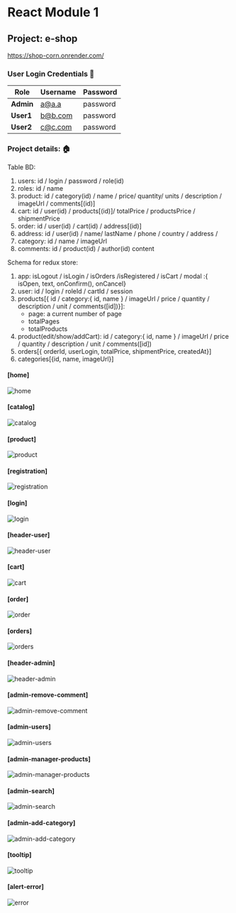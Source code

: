 # React Module 1

## Project: e-shop
https://shop-corn.onrender.com/
### User Login Credentials 🔐

| Role      | Username | Password |
|-----------|----------|----------|
| **Admin** | a@a.a    | password |
| **User1** | b@b.com  | password |
| **User2** | c@c.com  | password |

### Project details: 🏠

Table BD:

1. users: id / login / password / role(id)
2. roles: id / name
3. product: id / category(id) / name / price/ quantity/ units / description / imageUrl / comments[(id)]
4. cart: id / user(id) / products[(id)]/ totalPrice / productsPrice / shipmentPrice
5. order: id / user(id) / cart(id) / address[(id)]
6. address: id / user(id) / name/ lastName / phone / country / address /
7. category: id / name / imageUrl
8. comments: id / product(id) / author(id) content

Schema for redux store:

1. app: isLogout / isLogin / isOrders /isRegistered / isCart / modal :{ isOpen, text, onConfirm(), onCancel}
2. user: id / login / roleId / cartId / session
3. products[{ id / category:{ id, name } / imageUrl / price / quantity / description / unit / comments([id])}]:
    - page: a current number of page
    - totalPages
    - totalProducts
4. product(edit/show/addCart):  id / category:{ id, name } / imageUrl / price / quantity / description / unit /
   comments([id])
5. orders[{ orderId, userLogin, totalPrice, shipmentPrice, createdAt}]
6. categories[{id, name, imageUrl}]

#### [home]

![home](frontend/src/access/readme/home.jpg)

#### [catalog]

![catalog](frontend/src/access/readme/catalog.jpg)

#### [product]

![product](frontend/src/access/readme/product.jpg)

#### [registration]

![registration](frontend/src/access/readme/registration.jpg)

#### [login]

![login](frontend/src/access/readme/login.jpg)

#### [header-user]

![header-user](frontend/src/access/readme/header-user.jpg)

#### [cart]

![cart](frontend/src/access/readme/cart.jpg)

#### [order]

![order](frontend/src/access/readme/order.jpg)

#### [orders]

![orders](frontend/src/access/readme/orders.jpg)

#### [header-admin]

![header-admin](frontend/src/access/readme/header-admin.jpg)

#### [admin-remove-comment]

![admin-remove-comment](frontend/src/access/readme/admin-remove-comment.jpg)

#### [admin-users]

![admin-users](frontend/src/access/readme/admin-users.jpg)

#### [admin-manager-products]

![admin-manager-products](frontend/src/access/readme/admin-manager-products.jpg)

#### [admin-search]

![admin-search](frontend/src/access/readme/admin-search.jpg)

#### [admin-add-category]

![admin-add-category](frontend/src/access/readme/admin-add-category.jpg)

#### [tooltip]

![tooltip](frontend/src/access/readme/tooltip.jpg)

#### [alert-error]

![error](frontend/src/access/readme/error.jpg)









